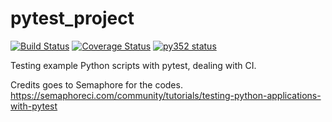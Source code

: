 # pytest_project 
[![Build Status](https://travis-ci.org/vuchetichbalint/pytest_project.svg?branch=master)](https://travis-ci.org/vuchetichbalint/pytest_project) 
[![Coverage Status](https://coveralls.io/repos/github/vuchetichbalint/pytest_project/badge.svg?branch=master)](https://coveralls.io/github/vuchetichbalint/pytest_project?branch=master)
[![py352 status](https://img.shields.io/badge/python3.5.2-supported-green.svg)](https://github.com/blue-yonder/tsfresh/issues/8)

Testing example Python scripts with pytest, dealing with CI.

Credits goes to Semaphore for the codes. 
https://semaphoreci.com/community/tutorials/testing-python-applications-with-pytest
